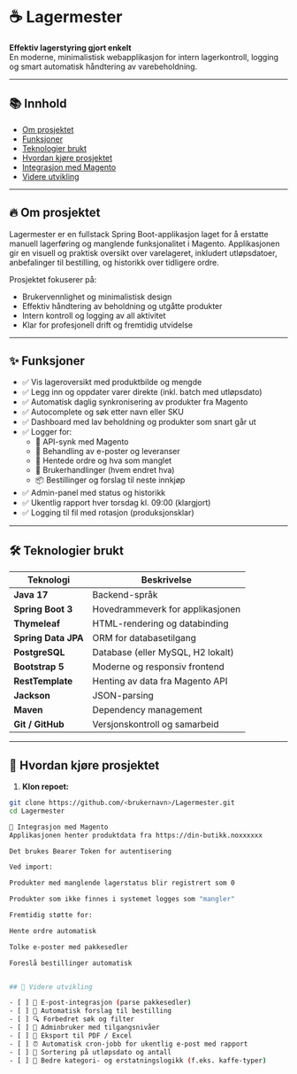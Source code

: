 # ☕ Lagermester

**Effektiv lagerstyring gjort enkelt**  
En moderne, minimalistisk webapplikasjon for intern lagerkontroll, logging og smart automatisk håndtering av varebeholdning.

---

## 📚 Innhold

- [Om prosjektet](#-om-prosjektet)
- [Funksjoner](#-funksjoner)
- [Teknologier brukt](#-teknologier-brukt)
- [Hvordan kjøre prosjektet](#-hvordan-kjøre-prosjektet)
- [Integrasjon med Magento](#-integrasjon-med-magento)
- [Videre utvikling](#-videre-utvikling)

---

## 🔥 Om prosjektet

Lagermester er en fullstack Spring Boot-applikasjon laget for å erstatte manuell lagerføring og manglende funksjonalitet i Magento. Applikasjonen gir en visuell og praktisk oversikt over varelageret, inkludert utløpsdatoer, anbefalinger til bestilling, og historikk over tidligere ordre.

Prosjektet fokuserer på:
- Brukervennlighet og minimalistisk design
- Effektiv håndtering av beholdning og utgåtte produkter
- Intern kontroll og logging av all aktivitet
- Klar for profesjonell drift og fremtidig utvidelse

---

## ✨ Funksjoner

- ✅ Vis lageroversikt med produktbilde og mengde
- ✅ Legg inn og oppdater varer direkte (inkl. batch med utløpsdato)
- ✅ Automatisk daglig synkronisering av produkter fra Magento
- ✅ Autocomplete og søk etter navn eller SKU
- ✅ Dashboard med lav beholdning og produkter som snart går ut
- ✅ Logger for:
  - 🔄 API-synk med Magento
  - 📧 Behandling av e-poster og leveranser
  - 🧾 Hentede ordre og hva som manglet
  - 🧍 Brukerhandlinger (hvem endret hva)
  - 📦 Bestillinger og forslag til neste innkjøp
- ✅ Admin-panel med status og historikk
- ✅ Ukentlig rapport hver torsdag kl. 09:00 (klargjort)
- ✅ Logging til fil med rotasjon (produksjonsklar)

---

## 🛠 Teknologier brukt

| Teknologi       | Beskrivelse                          |
|------------------|--------------------------------------|
| **Java 17**       | Backend-språk                        |
| **Spring Boot 3** | Hovedrammeverk for applikasjonen     |
| **Thymeleaf**     | HTML-rendering og databinding        |
| **Spring Data JPA** | ORM for databasetilgang           |
| **PostgreSQL**    | Database (eller MySQL, H2 lokalt)    |
| **Bootstrap 5**   | Moderne og responsiv frontend        |
| **RestTemplate**  | Henting av data fra Magento API      |
| **Jackson**       | JSON-parsing                         |
| **Maven**         | Dependency management                |
| **Git / GitHub**  | Versjonskontroll og samarbeid        |

---

## 🚀 Hvordan kjøre prosjektet

1. **Klon repoet:**
```bash
git clone https://github.com/<brukernavn>/Lagermester.git
cd Lagermester

🔄 Integrasjon med Magento
Applikasjonen henter produktdata fra https://din-butikk.noxxxxxx

Det brukes Bearer Token for autentisering

Ved import:

Produkter med manglende lagerstatus blir registrert som 0

Produkter som ikke finnes i systemet logges som "mangler"

Fremtidig støtte for:

Hente ordre automatisk

Tolke e-poster med pakkesedler

Foreslå bestillinger automatisk


## 🧠 Videre utvikling

- [ ] 📧 E-post-integrasjon (parse pakkesedler)
- [ ] 🤖 Automatisk forslag til bestilling
- [ ] 🔍 Forbedret søk og filter
- [ ] 🔐 Adminbruker med tilgangsnivåer
- [ ] 📄 Eksport til PDF / Excel
- [ ] ⏰ Automatisk cron-jobb for ukentlig e-post med rapport
- [ ] 📆 Sortering på utløpsdato og antall
- [ ] 🧠 Bedre kategori- og erstatningslogikk (f.eks. kaffe-typer)
